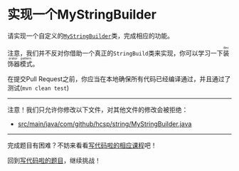 # 实现一个MyStringBuilder

请实现一个自定义的[`MyStringBuilder`](https://github.com/hcsp/implement-string-builder/blob/master/src/main/java/com/github/hcsp/string/MyStringBuilder.java)类，完成相应的功能。

注意，我们并不反对你借助一个真正的`StringBuild`类来实现，你可以学习一下<ruby>装饰器模式<rt>decorator pattern</rt></ruby>。

在提交Pull Request之前，你应当在本地确保所有代码已经编译通过，并且通过了测试(`mvn clean test`)

-----
注意！我们只允许你修改以下文件，对其他文件的修改会被拒绝：
- [src/main/java/com/github/hcsp/string/MyStringBuilder.java](https://github.com/hcsp/implement-string-builder/blob/master/src/main/java/com/github/hcsp/string/MyStringBuilder.java)
-----


完成题目有困难？不妨来看看[写代码啦的相应课程](https://xiedaimala.com/tasks/9bf0fb20-929d-4e17-891a-4673291d74a0)吧！

回到[写代码啦的题目](https://xiedaimala.com/tasks/9bf0fb20-929d-4e17-891a-4673291d74a0/quizzes/1b0fc390-74ad-4f55-b355-90b8a9154cc5)，继续挑战！ 
